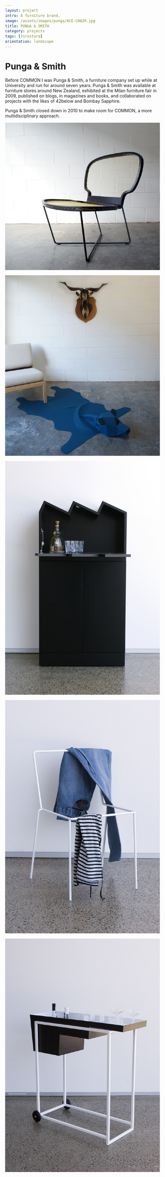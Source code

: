```yaml
---
layout: project
intro: A furniture brand.  
image: /assets/images/punga/ACE-CHAIR.jpg
title: PUNGA & SMITH
category: projects
tags: [furniture]
orientation: landscape
---
```


# Punga & Smith

Before COMMON I was Punga & Smith, a furniture company set up while at University and run for around seven years. Punga & Smith was available at furniture stores around New Zealand, exhibited at the Milan furniture fair in 2009, published on blogs, in magazines and books, and collaborated on projects with the likes of 42below and Bombay Sapphire. 

Punga & Smith closed down in 2010 to make room for COMMON, a more multidisciplinary approach.

![](/assets/images/punga/ACE-CHAIR.jpg)

![](/assets/images/punga/BEAST-RUG.jpg)

![](/assets/images/punga/INDUSTRIAL-CABINET2.jpg)

![](/assets/images/punga/SACRIFICIAL-CHAIR2.jpg)

![](/assets/images/punga/VODKA-TROLLEY.jpg)


